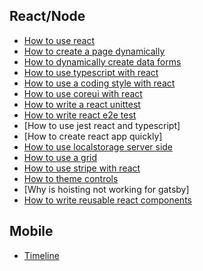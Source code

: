 ## React/Node

- [How to use react](https://reactjs.org/)
- [How to create a page dynamically](https://github.com/frontend-collective/react-sortable-tree#browser-compatibility)
- [How to dynamically create data forms](https://jsonforms.io/)
- [How to use typescript with react](https://www.typescriptlang.org/docs/handbook/react-&-webpack.html)
- [How to use a coding style with react](https://github.com/airbnb/javascript)
- [How to use coreui with react](https://github.com/coreui/coreui-free-react-admin-template)
- [How to write a react unittest](https://basarat.gitbooks.io/typescript/docs/testing/jest.html)
- [How to write react e2e test](https://basarat.gitbooks.io/typescript/docs/testing/cypress.html)
- [How to use jest react and typescript]
- [How to create react app quickly]
- [How to use localstorage server side](https://www.npmjs.com/package/node-persist)
- [How to use a grid](https://www.ag-grid.com/react-getting-started/)
- [How to use stripe with react](https://github.com/stripe/react-stripe-elements#demo)
- [How to theme controls](https://codeburst.io/theming-react-components-e0be23465946)
- [Why is hoisting not working for gatsby]
- [How to write reusable react components](https://itnext.io/how-to-write-your-own-reusable-react-component-library-a57dc7c9a210)

## Mobile

- [Timeline](https://github.com/thegamenicorus/react-native-timeline-listview)



